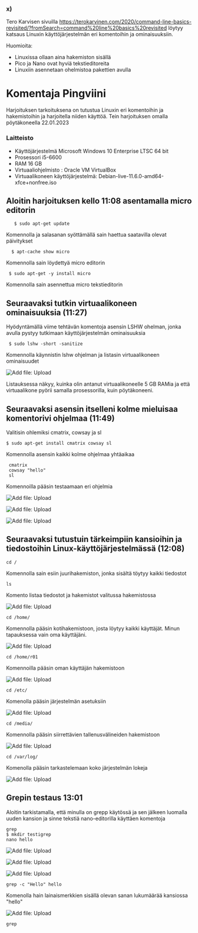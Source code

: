 
 
 ### x)
 Tero Karvisen sivuilla https://terokarvinen.com/2020/command-line-basics-revisited/?fromSearch=command%20line%20basics%20revisited löytyy katsaus Linuxin käyttöjärjestelmän eri komentoihin ja ominaisuuksiin.
 
 Huomioita:
 * Linuxissa ollaan aina hakemiston sisällä
* Pico ja Nano ovat hyviä tekstieditoreita
* Linuxiin asennetaan ohelmistoa pakettien avulla
 
 # Komentaja Pingviini
 Harjoituksen tarkoituksena on tutustua Linuxin eri komentoihin ja hakemistoihin ja harjoitella niiden käyttöä. Tein harjoituksen omalla pöytäkoneella 22.01.2023
 

 
 
### Laitteisto
 
* Käyttöjärjestelmä	Microsoft Windows 10 Enterprise LTSC 64 bit
* Prosessori i5-6600
* RAM 16 GB
* Virtuaaliohjelmisto : Oracle VM VirtualBox
* Virtuaalikoneen käyttöjärjestelmä: Debian-live-11.6.0-amd64-xfce+nonfree.iso





## Aloitin harjoituksen kello 11:08 asentamalla micro editorin


       $ sudo apt-get update
       
  Komennolla ja salasanan syöttämällä sain haettua saatavilla olevat päivitykset

      $ apt-cache show micro
      
   Komennolla sain löydettyä micro editorin

     $ sudo apt-get -y install micro
     
  Komennolla sain asennettua micro tekstieditorin
     

 ## Seuraavaksi tutkin virtuaalikoneen ominaisuuksia (11:27)
 
  Hyödyntämällä viime tehtävän komentoja asensin LSHW ohelman, jonka avulla pystyy tutkimaan käyttöjärjestelmän ominaisuuksia
  
     $ sudo lshw -short -sanitize
     
  Komennolla käynnistin lshw ohjelman ja listasin virtuaalikoneen ominaisuudet
  
  
![Add file: Upload](LSHW.PNG)
  
  
  Listauksessa näkyy, kuinka olin antanut virtuaalikoneelle 5 GB RAMia ja että virtuaalikone pyörii samalla prosessorilla, kuin pöytäkoneeni.
  
  ## Seuraavaksi asensin itselleni kolme mieluisaa komentorivi ohjelmaa (11:49)
  
  Valitisin ohlemiksi cmatrix, cowsay ja sl
  
    $ sudo apt-get install cmatrix cowsay sl
    
  Komennolla asensin kaikki kolme ohjelmaa yhtäaikaa
  
     cmatrix
     cowsay "hello"
     sl
     
Komennoilla pääsin testaamaan eri ohjelmia

![Add file: Upload](cmatrix.PNG)

![Add file: Upload](cowsay.PNG)

![Add file: Upload](sl.PNG)



## Seuraavaksi tutustuin tärkeimpiin kansioihin ja tiedostoihin Linux-käyttöjärjestelmässä (12:08)
    cd /
   
   
   Komennolla sain esiin juurihakemiston, jonka sisältä töytyy kaikki tiedostot
   
    ls 
    
   Komento listaa tiedostot ja hakemistot valitussa hakemistossa
   
   ![Add file: Upload](root.PNG)
   
    cd /home/
  
   Komennolla pääsin kotihakemistoon, josta löytyy kaikki käyttäjät. Minun tapauksessa vain oma käyttäjäni.
   
   ![Add file: Upload](home.PNG)
   
   
    cd /home/r01
  
    
   Komennoilla pääsin oman käyttäjän hakemistoon
   
   ![Add file: Upload](r01.PNG)
   
    cd /etc/
    
   Komenolla pääsin järjestelmän asetuksiin
   
   ![Add file: Upload](etc.PNG)
   
    cd /media/
   
  Komennolla pääsin siirrettävien tallenusvälineiden hakemistoon
  
  ![Add file: Upload](media.PNG)
  
    cd /var/log/
    
   Komenolla pääsin tarkastelemaan koko järjestelmän lokeja
   
  
 ![Add file: Upload](log.PNG)
  
  
 ## Grepin testaus 13:01
 
 Aloitin tarkistamalla, että minulla on grepp käytössä ja sen jälkeen luomalla uuden kansion ja sinne tekstiä nano-editorilla käyttäen komentoja
 
    grep
    $ mkdir testigrep
    nano hello
   
 ![Add file: Upload](onkogrep.PNG)    

![Add file: Upload](testigrepfile.PNG)    

![Add file: Upload](nanohello.PNG)

 
    grep -c "Hello" hello
    
   Komenolla hain lainaismerkkien sisällä olevan sanan lukumäärää kansiossa "hello"
   
   
![Add file: Upload](montagrep.PNG)

    grep 
  
   
   
   
   
   
   
   



